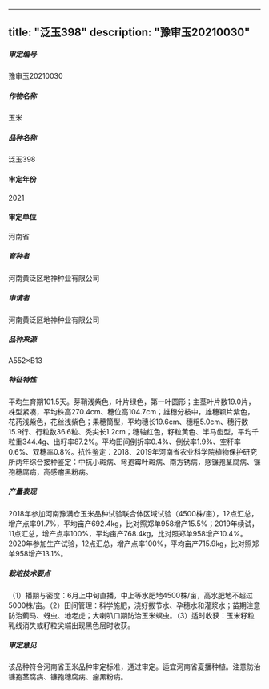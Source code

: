 
---
title: "泛玉398"
description: "豫审玉20210030"
---
##### 审定编号 
豫审玉20210030

##### 作物名称
玉米

##### 品种名称
泛玉398

#### 审定年份
2021	

#### 审定单位
河南省

##### 育种者
河南黄泛区地神种业有限公司

##### 申请者
河南黄泛区地神种业有限公司

##### 品种来源
A552×B13

##### 特征特性
平均生育期101.5天。芽鞘浅紫色，叶片绿色，第一叶圆形；主茎叶片数19.0片，株型紧凑，平均株高270.4cm、穗位高104.7cm；雄穗分枝中，雄穗颖片紫色，花药浅紫色，花丝浅紫色；果穗筒型，平均穗长19.6cm、穗粗5.0cm、穗行数15.9行、行粒数36.6粒、秃尖长1.2cm；穗轴红色，籽粒黄色、半马齿型，平均千粒重344.4g、出籽率87.2%。平均田间倒折率0.4%、倒伏率1.9%、空秆率0.6%、双穗率0.8%。抗性鉴定：2018、2019年河南省农业科学院植物保护研究所两年综合接种鉴定：中抗小斑病、弯孢霉叶斑病、南方锈病，感镰孢茎腐病、镰孢穗腐病，高感瘤黑粉病。

##### 产量表现
2018年参加河南豫满仓玉米品种试验联合体区域试验（4500株/亩），12点汇总，增产点率91.7%，平均亩产692.4kg，比对照郑单958增产15.5%；2019年续试，11点汇总，增产点率100%，平均亩产768.4kg，比对照郑单958增产10.4%。2020年参加生产试验，12点汇总，增产点率100%，平均亩产715.9kg，比对照郑单958增产13.1%。

##### 栽培技术要点
（1）播期与密度：6月上中旬直播，中上等水肥地4500株/亩，高水肥地不超过5000株/亩。（2）田间管理：科学施肥，浇好拔节水、孕穗水和灌浆水；苗期注意防治蓟马、蚜虫、地老虎；大喇叭口期防治玉米螟虫。（3）适时收获：玉米籽粒乳线消失或籽粒尖端出现黑色层时收获。

##### 审定意见
该品种符合河南省玉米品种审定标准，通过审定。适宜河南省夏播种植。注意防治镰孢茎腐病、镰孢穗腐病、瘤黑粉病。


